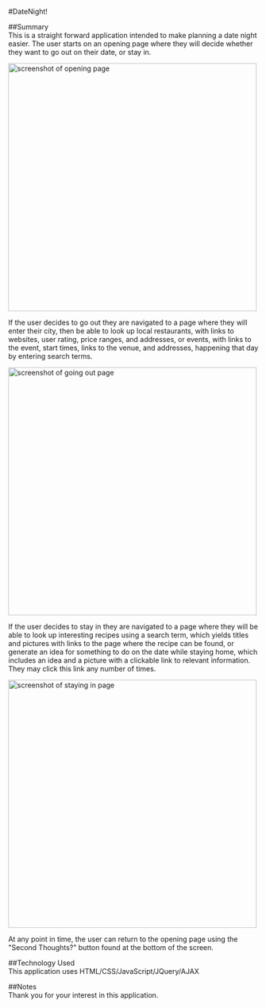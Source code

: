 #DateNight!

##Summary </br>
This is a straight forward application intended to make planning a date night easier.  The user starts on an opening page where they will decide whether they want to go out on their date, or stay in.

<img src="https://github.com/camerondodd/capstone1/blob/master/screenshot_openingpage.png" alt="screenshot of opening page" width="500px">

If the user decides to go out they are navigated to a page where they will enter their city, then be able to look up local restaurants, with links to websites, user rating, price ranges, and addresses, or events, with links to the event, start times, links to the venue, and addresses, happening that day by entering search terms.

<img src="https://github.com/camerondodd/capstone1/blob/master/screenshot_goingoutpage.png" alt="screenshot of going out page" width="500px">

If the user decides to stay in they are navigated to a page where they will be able to look up interesting recipes using a search term, which yields titles and pictures with links to the page where the recipe can be found, or generate an idea for something to do on the date while staying home, which includes an idea and a picture with a clickable link to relevant information.  They may click this link any number of times.

<img src="https://github.com/camerondodd/capstone1/blob/master/screenshot_stayinginpage.png" alt="screenshot of staying in page" width="500px">

At any point in time, the user can return to the opening page using the "Second Thoughts?" button found at the bottom of the screen.

##Technology Used</br>
This application uses HTML/CSS/JavaScript/JQuery/AJAX

##Notes</br>
Thank you for your interest in this application.
